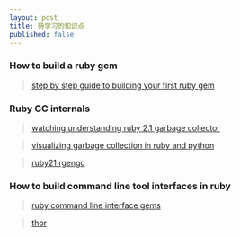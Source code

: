 ```yaml
---
layout: post
title: 待学习的知识点
published: false
---
```


### How to build a ruby gem

> [step by step guide to building your first ruby gem][1]

### Ruby GC internals

> [watching understanding ruby 2.1 garbage collector][2]

> [visualizing garbage collection in ruby and python][3]

> [ruby21 rgengc][4]

### How to build command line tool interfaces in ruby

> [ruby command line interface gems][5]

> [thor][6]


[1]: http://quickleft.com/blog/step-by-step-guide-to-building-your-first-ruby-gem
[2]: http://thorstenball.com/blog/2014/03/12/watching-understanding-ruby-2.1-garbage-collector/
[3]: http://patshaughnessy.net/2013/10/24/visualizing-garbage-collection-in-ruby-and-python
[4]: http://tmm1.net/ruby21-rgengc/
[5]: http://www.sitepoint.com/ruby-command-line-interface-gems
[6]: http://whatisthor.com/
